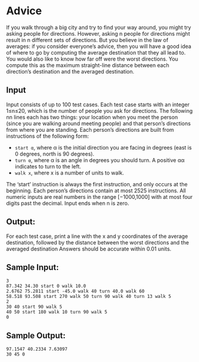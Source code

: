 # Advice

If you walk through a big city and try to find your way around, you might try asking people for directions. However, asking n people for directions might result in n different sets of directions. But you believe in the law of averages: if you consider everyone’s advice, then you will have a good idea of where to go by computing the average destination that they all lead to. You would also like to know how far off were the worst directions. You compute this as the maximum straight-line distance between each direction’s destination and the averaged destination. 

## Input
Input consists of up to 100 test cases. Each test case starts with an integer 1≤n≤20, which is the number of people you ask for directions. The following nn lines each has two things: your location when you meet the person (since you are walking around meeting people) and that person’s directions from where you are standing. Each person’s directions are built from instructions of the following form:
 * `start α`, where α is the initial direction you are facing in degrees (east is 0 degrees, north is 90 degrees).
 * `turn α`, where α is an angle in degrees you should turn. A positive αα indicates to turn to the left.
 * `walk x`, where x is a number of units to walk.

The ‘start’ instruction is always the first instruction, and only occurs at the beginning. Each person’s directions contain at most 2525 instructions. All numeric inputs are real numbers in the range [−1000,1000] with at most four digits past the decimal. Input ends when n is zero. 

## Output:
For each test case, print a line with the x and y coordinates of the average destination, followed by the distance between the worst directions and the averaged destination Answers should be accurate within 0.01 units.

## Sample Input:
```
3
87.342 34.30 start 0 walk 10.0  
2.6762 75.2811 start -45.0 walk 40 turn 40.0 walk 60  
58.518 93.508 start 270 walk 50 turn 90 walk 40 turn 13 walk 5  
2  
30 40 start 90 walk 5  
40 50 start 180 walk 10 turn 90 walk 5  
0  
```

## Sample Output:
```
97.1547 40.2334 7.63097  
30 45 0  
```